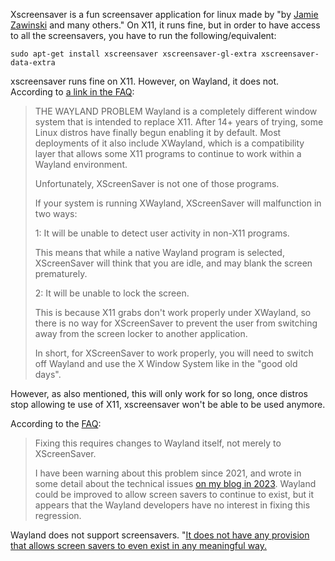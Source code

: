 Xscreensaver is a fun screensaver application for linux made by "by [Jamie Zawinski](https://www.jwz.org/) and many others."
On X11, it runs fine, but in order to have access to all the screensavers, you have to run the following/equivalent:
```
sudo apt-get install xscreensaver xscreensaver-gl-extra xscreensaver-data-extra
```
xscreensaver runs fine on X11. However, on Wayland, it does not.\
According to [a link in the FAQ]([https://www.jwz.org/xscreensaver/faq.html#wayland](https://www.jwz.org/xscreensaver/man1.html#17)):

>THE WAYLAND PROBLEM
>Wayland is a completely different window system that is intended to replace X11. After 14+ years of trying, some Linux distros have finally begun enabling it by default. Most deployments of it also include XWayland, which is a compatibility layer that allows some X11 programs to continue to work within a Wayland environment.
>
>Unfortunately, XScreenSaver is not one of those programs.
>
>If your system is running XWayland, XScreenSaver will malfunction in two ways:
>
>1: It will be unable to detect user activity in non-X11 programs.
>
>This means that while a native Wayland program is selected, XScreenSaver will think that you are idle, and may blank the screen prematurely.
>
>2: It will be unable to lock the screen.
>
>This is because X11 grabs don't work properly under XWayland, so there is no way for XScreenSaver to prevent the user from switching away from the screen locker to another application.
>
>In short, for XScreenSaver to work properly, you will need to switch off Wayland and use the X Window System like in the "good old days".

However, as also mentioned, this will only work for so long, once distros stop allowing te use of X11, xscreensaver won't be able to be used anymore.

According to the [FAQ](https://www.jwz.org/xscreensaver/faq.html#wayland):
> Fixing this requires changes to Wayland itself, not merely to XScreenSaver.
>
>I have been warning about this problem since 2021, and wrote in some detail about the technical issues [on my blog in 2023](https://www.jwz.org/blog/2023/09/wayland-and-screen-savers/). Wayland could be improved to allow screen savers to continue to exist, but it appears that the Wayland developers have no interest in fixing this regression.

Wayland does not support screensavers. "[It does not have any provision that allows screen savers to even exist in any meaningful way.](https://www.jwz.org/blog/2023/09/wayland-and-screen-savers/)
